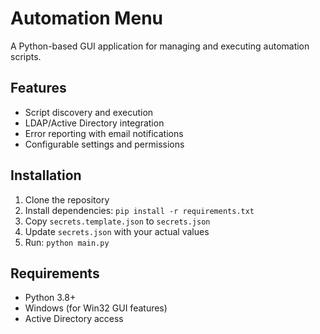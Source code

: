 # Automation Menu

A Python-based GUI application for managing and executing automation scripts.

## Features
- Script discovery and execution
- LDAP/Active Directory integration
- Error reporting with email notifications
- Configurable settings and permissions

## Installation
1. Clone the repository
2. Install dependencies: `pip install -r requirements.txt`
3. Copy `secrets.template.json` to `secrets.json`
4. Update `secrets.json` with your actual values
5. Run: `python main.py`

## Requirements
- Python 3.8+
- Windows (for Win32 GUI features)
- Active Directory access
